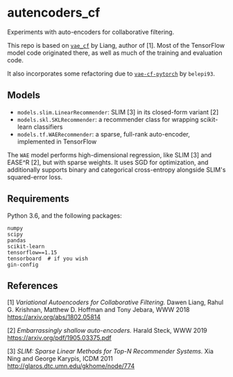 # autencoders_cf

Experiments with auto-encoders for collaborative filtering.

This repo is based on [`vae_cf`](https://github.com/dawenl/vae_cf) by Liang, author of [1]. Most of the TensorFlow model code originated there, as well as much of the training and evaluation code.

It also incorporates some refactoring due to [`vae-cf-pytorch`](https://github.com/belepi93/vae-cf-pytorch) by `belepi93`.

## Models

- `models.slim.LinearRecommender`: SLIM [3] in its closed-form variant [2]
- `models.skl.SKLRecommender`: a recommender class for wrapping scikit-learn classifiers
- `models.tf.WAERecommender`: a sparse, full-rank auto-encoder, implemented in TensorFlow

The `WAE` model performs high-dimensional regression, like SLIM [3] and EASE^R [2], but with sparse weights. It uses SGD for optimization, and additionally supports binary and categorical cross-entropy alongside SLIM's squared-error loss.

## Requirements

Python 3.6, and the following packages:
```
numpy
scipy
pandas
scikit-learn
tensorflow==1.15
tensorboard  # if you wish
gin-config
```

## References

[1] *Variational Autoencoders for Collaborative Filtering.* Dawen Liang, Rahul G. Krishnan, Matthew D. Hoffman and Tony Jebara, WWW 2018
https://arxiv.org/abs/1802.05814

[2] *Embarrassingly shallow auto-encoders.* Harald Steck, WWW 2019
https://arxiv.org/pdf/1905.03375.pdf

[3] *SLIM: Sparse Linear Methods for Top-N Recommender Systems.* Xia Ning and George Karypis, ICDM 2011
http://glaros.dtc.umn.edu/gkhome/node/774
